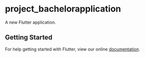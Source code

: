 # project_bachelorapplication

A new Flutter application.

## Getting Started

For help getting started with Flutter, view our online
[documentation](https://flutter.io/).

